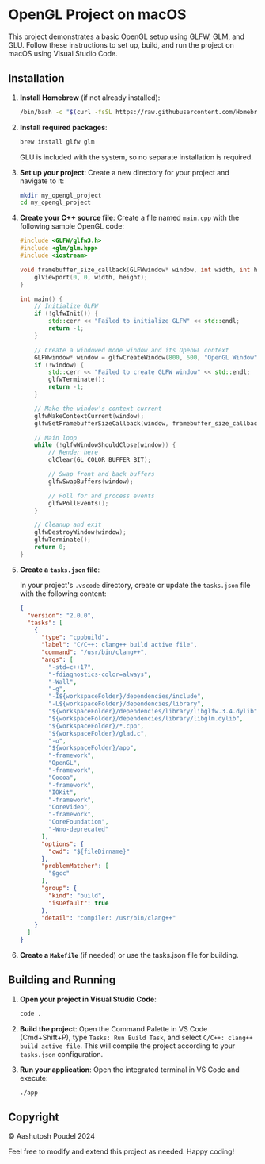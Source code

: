 # OpenGL Project on macOS

This project demonstrates a basic OpenGL setup using GLFW, GLM, and GLU. Follow these instructions to set up, build, and run the project on macOS using Visual Studio Code.

## Installation

1. **Install Homebrew** (if not already installed):
   ```sh
   /bin/bash -c "$(curl -fsSL https://raw.githubusercontent.com/Homebrew/install/HEAD/install.sh)"
   ```

2. **Install required packages**:
   ```sh
   brew install glfw glm
   ```

   GLU is included with the system, so no separate installation is required.

3. **Set up your project**:
   Create a new directory for your project and navigate to it:
   ```sh
   mkdir my_opengl_project
   cd my_opengl_project
   ```

4. **Create your C++ source file**:
   Create a file named `main.cpp` with the following sample OpenGL code:

   ```cpp
   #include <GLFW/glfw3.h>
   #include <glm/glm.hpp>
   #include <iostream>

   void framebuffer_size_callback(GLFWwindow* window, int width, int height) {
       glViewport(0, 0, width, height);
   }

   int main() {
       // Initialize GLFW
       if (!glfwInit()) {
           std::cerr << "Failed to initialize GLFW" << std::endl;
           return -1;
       }

       // Create a windowed mode window and its OpenGL context
       GLFWwindow* window = glfwCreateWindow(800, 600, "OpenGL Window", NULL, NULL);
       if (!window) {
           std::cerr << "Failed to create GLFW window" << std::endl;
           glfwTerminate();
           return -1;
       }

       // Make the window's context current
       glfwMakeContextCurrent(window);
       glfwSetFramebufferSizeCallback(window, framebuffer_size_callback);

       // Main loop
       while (!glfwWindowShouldClose(window)) {
           // Render here
           glClear(GL_COLOR_BUFFER_BIT);

           // Swap front and back buffers
           glfwSwapBuffers(window);

           // Poll for and process events
           glfwPollEvents();
       }

       // Cleanup and exit
       glfwDestroyWindow(window);
       glfwTerminate();
       return 0;
   }
   ```

5. **Create a `tasks.json` file**:

   In your project's `.vscode` directory, create or update the `tasks.json` file with the following content:

   ```json
   {
     "version": "2.0.0",
     "tasks": [
       {
         "type": "cppbuild",
         "label": "C/C++: clang++ build active file",
         "command": "/usr/bin/clang++",
         "args": [
           "-std=c++17",
           "-fdiagnostics-color=always",
           "-Wall",
           "-g",
           "-I${workspaceFolder}/dependencies/include",
           "-L${workspaceFolder}/dependencies/library",
           "${workspaceFolder}/dependencies/library/libglfw.3.4.dylib",
           "${workspaceFolder}/dependencies/library/libglm.dylib",
           "${workspaceFolder}/*.cpp",
           "${workspaceFolder}/glad.c",
           "-o",
           "${workspaceFolder}/app",
           "-framework",
           "OpenGL",
           "-framework",
           "Cocoa",
           "-framework",
           "IOKit",
           "-framework",
           "CoreVideo",
           "-framework",
           "CoreFoundation",
           "-Wno-deprecated"
         ],
         "options": {
           "cwd": "${fileDirname}"
         },
         "problemMatcher": [
           "$gcc"
         ],
         "group": {
           "kind": "build",
           "isDefault": true
         },
         "detail": "compiler: /usr/bin/clang++"
       }
     ]
   }
   ```

6. **Create a `Makefile`** (if needed) or use the tasks.json file for building.

## Building and Running

1. **Open your project in Visual Studio Code**:
   ```sh
   code .
   ```

2. **Build the project**:
   Open the Command Palette in VS Code (Cmd+Shift+P), type `Tasks: Run Build Task`, and select `C/C++: clang++ build active file`. This will compile the project according to your `tasks.json` configuration.

3. **Run your application**:
   Open the integrated terminal in VS Code and execute:
   ```sh
   ./app
   ```

## Copyright

© Aashutosh Poudel 2024

Feel free to modify and extend this project as needed. Happy coding!
